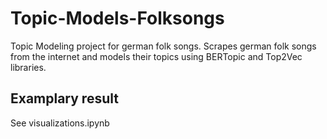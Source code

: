 # Topic-Models-Folksongs
Topic Modeling project for german folk songs.
Scrapes german folk songs from the internet and models their topics using BERTopic and Top2Vec libraries.


## Examplary result
See visualizations.ipynb
